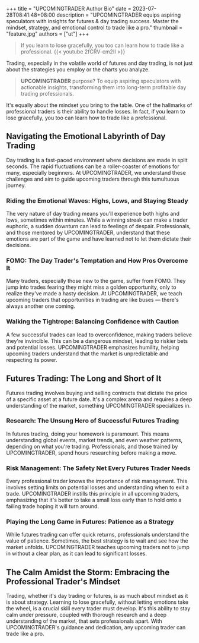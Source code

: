 +++
title = "UPCOMINGTRADER Author Bio"
date  = 2023-07-28T08:41:48+08:00
description = "UPCOMINGTRADER equips aspiring speculators with insights for futures & day trading success. Master the mindset, strategy, and emotional control to trade like a pro."
thumbnail = "feature.jpg"
authors = ["ut"]
+++

> If you learn to lose gracefully, you too can learn how to trade like a professional.
{{< youtube 2fCRV-cm2II >}}

Trading, especially in the volatile world of futures and day trading, is not just about the strategies you employ or the charts you analyze.

> **UPCOMINGTRADER** purpose? To equip aspiring speculators with actionable insights, transforming them into long-term profitable day trading professionals.

It's equally about the mindset you bring to the table. One of the hallmarks of professional traders is their ability to handle losses. In fact, if you learn to lose gracefully, you too can learn how to trade like a professional.

## Navigating the Emotional Labyrinth of Day Trading

Day trading is a fast-paced environment where decisions are made in split seconds. The rapid fluctuations can be a roller-coaster of emotions for many, especially beginners. At UPCOMINGTRADER, we understand these challenges and aim to guide upcoming traders through this tumultuous journey.

### Riding the Emotional Waves: Highs, Lows, and Staying Steady

The very nature of day trading means you'll experience both highs and lows, sometimes within minutes. While a winning streak can make a trader euphoric, a sudden downturn can lead to feelings of despair. Professionals, and those mentored by UPCOMINGTRADER, understand that these emotions are part of the game and have learned not to let them dictate their decisions.

### FOMO: The Day Trader's Temptation and How Pros Overcome It

Many traders, especially those new to the game, suffer from FOMO. They jump into trades fearing they might miss a golden opportunity, only to realize they've made a hasty decision. At UPCOMINGTRADER, we teach upcoming traders that opportunities in trading are like buses — there's always another one coming.

### Walking the Tightrope: Balancing Confidence with Caution

A few successful trades can lead to overconfidence, making traders believe they're invincible. This can be a dangerous mindset, leading to riskier bets and potential losses. UPCOMINGTRADER emphasizes humility, helping upcoming traders understand that the market is unpredictable and respecting its power.

## Futures Trading: The Long and Short of It

Futures trading involves buying and selling contracts that dictate the price of a specific asset at a future date. It's a complex arena and requires a deep understanding of the market, something UPCOMINGTRADER specializes in.

### Research: The Unsung Hero of Successful Futures Trading

In futures trading, doing your homework is paramount. This means understanding global events, market trends, and even weather patterns, depending on what you're trading. Professionals, and those trained by UPCOMINGTRADER, spend hours researching before making a move.

### Risk Management: The Safety Net Every Futures Trader Needs

Every professional trader knows the importance of risk management. This involves setting limits on potential losses and understanding when to exit a trade. UPCOMINGTRADER instills this principle in all upcoming traders, emphasizing that it's better to take a small loss early than to hold onto a failing trade hoping it will turn around.

### Playing the Long Game in Futures: Patience as a Strategy

While futures trading can offer quick returns, professionals understand the value of patience. Sometimes, the best strategy is to wait and see how the market unfolds. UPCOMINGTRADER teaches upcoming traders not to jump in without a clear plan, as it can lead to significant losses.

## The Calm Amidst the Storm: Embracing the Professional Trader's Mindset

Trading, whether it's day trading or futures, is as much about mindset as it is about strategy. Learning to lose gracefully, without letting emotions take the wheel, is a crucial skill every trader must develop. It's this ability to stay calm under pressure, coupled with thorough research and a deep understanding of the market, that sets professionals apart. With UPCOMINGTRADER's guidance and dedication, any upcoming trader can trade like a pro.


